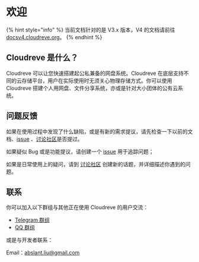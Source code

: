 # 欢迎

{% hint style="info" %}
当前文档针对的是 V3.x 版本，V4 的文档请前往 [docsv4.cloudreve.org](https://docsv4.cloudreve.org/)。
{% endhint %}

## Cloudreve 是什么？

Cloudreve 可以让您快速搭建起公私兼备的网盘系统。Cloudreve 在底层支持不同的云存储平台，用户在实际使用时无须关心物理存储方式。你可以使用 Cloudreve 搭建个人用网盘、文件分享系统，亦或是针对大小团体的公有云系统。

## 问题反馈

如果在使用过程中发现了什么缺陷，或是有新的需求提议，请先检查一下以前的文档、[issue](https://github.com/cloudreve/Cloudreve/issues) 、[讨论社区](https://forum.cloudreve.org/)是否提过。

如果疑似 Bug 或是功能提议，请创建一个 [issue](https://github.com/cloudreve/Cloudreve/issues) 用于追踪问题；

如果是日常使用上的疑问，请到 [讨论社区](https://forum.cloudreve.org/) 创建新的话题，并详细描述你遇到的问题。

## 联系

你可以加入以下群组与其他正在使用 Cloudreve 的用户交流：

* [Telegram 群组](https://t.me/cloudreve_official)
* [QQ 群组](https://qm.qq.com/cgi-bin/qm/qr?k=pjwJ2pi_V4LN_JdPZk_HMwJv_x8zuCPX\&jump_from=webapi)

或是与开发者联系：

&#x20;Email：[abslant.liu@gmail.com](mailto:abslant.liu@gmail.com)

